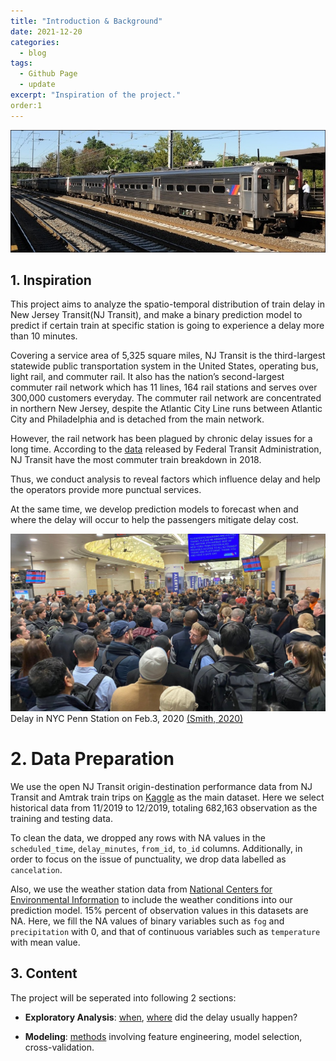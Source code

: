 ```yaml
---
title: "Introduction & Background"
date: 2021-12-20
categories:
  - blog
tags:
  - Github Page
  - update
excerpt: "Inspiration of the project."
order:1
---
```


![NJ_Transit_Amtrak](https://raw.githubusercontent.com/Xiaoyi-Wu0711/nj_transit_model/master/assets/images/us_njtransit_nec.jpeg)




## 1. Inspiration

This project aims to analyze the spatio-temporal distribution of train delay in New Jersey Transit(NJ Transit), and 
make a binary prediction model to predict if certain train at specific station is going to experience a delay more than 10 minutes. 

Covering a service area of 5,325 square miles, NJ Transit is the third-largest statewide public transportation system in the United States, operating bus, light rail, and commuter rail. It also has the nation’s second-largest commuter rail network which has 11 lines, 164 rail stations and serves over 300,000 customers everyday. The commuter rail network are concentrated in northern New Jersey, despite the Atlantic City Line runs between Atlantic City and Philadelphia and is detached from the main network. 

However, the rail network has been plagued by chronic delay issues for a long time. According to the [data](https://www.transit.dot.gov/2018-breakdowns) released by Federal Transit Administration, NJ Transit have the most commuter train breakdown in 2018. 

Thus, we conduct analysis to reveal factors which influence delay and help the operators provide more punctual services. 

At the same time, we develop prediction models to forecast when and where the delay will occur to help the passengers mitigate delay cost.  

![NJ_Transit_Amtrak](https://raw.githubusercontent.com/Xiaoyi-Wu0711/nj_transit_model/master/assets/images/penn-station-delays.jpeg)
Delay in NYC Penn Station on Feb.3, 2020 <a href="https://pix11.com/news/local-news/manhattan/nearly-3-hour-delays-massive-crowds-continue-at-penn-station/">(Smith, 2020)</a>
 
# 2. Data Preparation

We use the open NJ Transit origin-destination performance data from NJ Transit and Amtrak train trips
 on [Kaggle](https://www.kaggle.com/pranavbadami/nj-transit-amtrak-nec-performance?select=2018_11.csv) as the main dataset. Here we select historical data from 11/2019 to 12/2019, totaling 682,163 observation as the training and testing data. 

To clean the data, we dropped any rows with NA values in the `scheduled_time`, `delay_minutes`, `from_id`, `to_id` columns. Additionally, in order to focus on the issue of punctuality, we drop data labelled as `cancelation`. 

Also, we use the weather station data from [National Centers for Environmental Information](https://www.ncdc.noaa.gov/cdo-web/search?datasetid=GHCND) to include the weather conditions into our prediction model. 15% percent of observation values in this datasets are NA. Here, we fill the NA values of binary variables such as `fog` and `precipitation` with 0, and that of continuous variables such as `temperature` with mean value.


## 3. Content
The project will be seperated into following 2 sections:
- **Exploratory Analysis**: <a href="https://xiaoyi-wu0711.github.io/nj_transit_model/3when_delay/">when</a>, <a href="https://xiaoyi-wu0711.github.io/nj_transit_model/2where_delay/">where</a>  did the delay usually happen?

- **Modeling**:  <a href="https://xiaoyi-wu0711.github.io/nj_transit_model/1model/">methods</a> involving feature engineering, model selection, cross-validation. 

  

